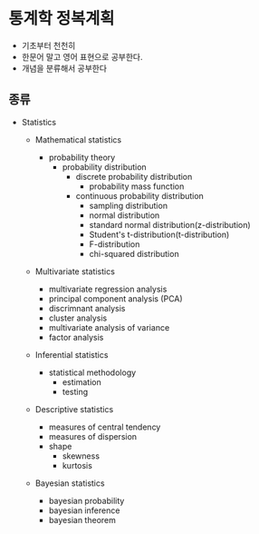 # 통계학 정복계획
- 기초부터 천천히
- 한문어 말고 영어 표현으로 공부한다.
- 개념을 분류해서 공부한다

## 종류 
- Statistics
  - Mathematical statistics
    - probability theory
      - probability distribution
        - discrete probability distribution
          - probability mass function
        - continuous probability distribution
          - sampling distribution
          - normal distribution
          - standard normal distribution(z-distribution)
          - Student's t-distribution(t-distribution)
          - F-distribution
          - chi-squared distribution

  - Multivariate statistics
    - multivariate regression analysis
    - principal component analysis (PCA)
    - discrimnant analysis
    - cluster analysis
    - multivariate analysis of variance
    - factor analysis

  - Inferential statistics
    - statistical methodology
      - estimation
      - testing

  - Descriptive statistics
    - measures of central tendency
    - measures of dispersion
    - shape
      - skewness
      - kurtosis

  - Bayesian statistics
    - bayesian probability
    - bayesian inference
    - bayesian theorem


    